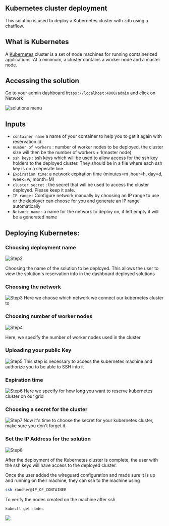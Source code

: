 ## Kubernetes cluster deployment

This solution is used to deploy a Kubernetes cluster with zdb using a chatflow.


## What is Kubernetes
A [Kubernetes](https://kubernetes.io) cluster is a set of node machines for running containerized applications. At a minimum, a cluster contains a worker node and a master node.

## Accessing the solution

Go to your admin dashboard `https://localhost:4000/admin` and click on Network

![solutions menu](adminmenu.png)


## Inputs

- `container name` a name of your container to help you to get it again with reservation id.
- `number of workers` : number of worker nodes to be deployed, the cluster size will then be the number of workers + 1(master node)
- `ssh keys` : ssh keys which will be used to allow access for the ssh key holders to the deployed cluster. They should be in a file where each ssh key is on a seperate line
- `Expiration time`: a network expiration time (minutes=m ,hour=h, day=d, week=w, month=M)
- `cluster secret` : the secret that will be used to access the cluster deployed. Please keep it safe.
- `IP range` : Configure network manually by choosing an IP range to use or the deployer can choose for you and generate an IP range automatically
- `Network name` : a name for the network to deploy on,  if left empty it will be a generated name


## Deploying Kubernetes:

### Choosing deployment name
![Step2](k8s2.png)

Choosing the name of the solution to be deployed. This allows the user to view the solution's reservation info in the dashboard deployed solutions

### Choosing the network
![Step3](k8s3.png)
Here we choose which network we connect our kubernetes cluster to

### Choosing number of worker nodes
![Step4](k8s4.png)

Here, we specify the number of worker nodes used in the cluster.

### Uploading your public Key 
![Step5](k8s5.png)
This step is necessary to access the kubernetes machine and authorize you to be able to SSH into it

### Expiration time
![Step6](k8s6.png)
Here we specify for how long you want to reserve kubernetes cluster on our grid

### Choosing a secret for the cluster
![Step7](k8s7.png)
Now it's time to choose the secret for your kubernetes cluster, make sure you don't forget it.

### Set the IP Address for the solution
![Step8](k8s8.png)

After the deployment of the Kubernetes cluster is complete, the user with the ssh keys will have access to the deployed cluster.


Once the user added the wireguard configuration and made sure it is up and running on their machine, they can ssh to the machine using
```bash
ssh rancher@IP_OF_CONTAINER
```
To verify the nodes created on the machine after ssh
```bash
kubectl get nodes
```
![](nodes.png)
